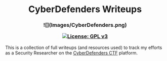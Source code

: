 <h1 align="center"> CyberDefenders Writeups </h1>

<h3 align="center">
![](Images/CyberDefenders.png)

[![License: GPL v3](https://img.shields.io/badge/License-GPLv3-blue.svg)](https://www.gnu.org/licenses/gpl-3.0)
</h3>

 This is a collection of full writeups (and resources used) to track my efforts as a Security Researcher on the [CyberDefenders CTF](https://cyberdefenders.org) platform.
